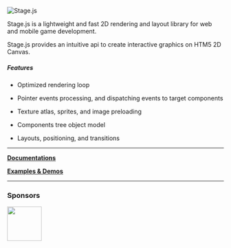 ![Stage.js](https://static.piqnt.com/stage.js/stage.png "Stage.js")

Stage.js is a lightweight and fast 2D rendering and layout library for web and mobile game development.

Stage.js provides an intuitive api to create interactive graphics on HTM5 2D Canvas.

##### Features

- Optimized rendering loop
- Pointer events processing, and dispatching events to target components

- Texture atlas, sprites, and image preloading

- Components tree object model
- Layouts, positioning, and transitions


---

[**Documentations**](http://piqnt.com/stage.js/docs/)

[**Examples & Demos**](http://piqnt.com/stage.js/)

---

### Sponsors

<a href="https://link.piqnt.com/link/qripcgt9t0iw">
  <img width="80" height="80" src="https://link.piqnt.com/img/qripcgt9t0iw" />
</a>
